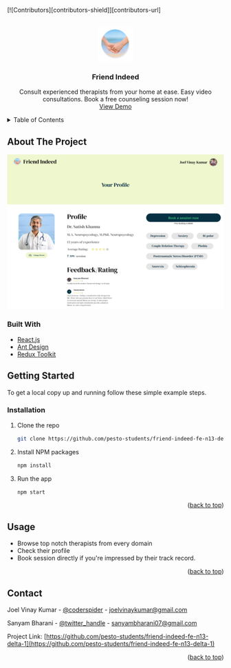 <div id="top"></div>

[![Contributors][contributors-shield]][contributors-url]



<!-- PROJECT LOGO -->
<br />
<div align="center">
  <a href="https://github.com/pesto-students/friend-indeed-fe-n13-delta-1">
    <img src="public/logo192.png" alt="Logo" width="80" height="80">
  </a>

  <h3 align="center">Friend Indeed</h3>
  <p align="center">
    Consult experienced therapists from your home at ease. Easy video consultations. Book a free counseling session now!
    <br />
    <a href="https://friendindeed.netlify.app/">View Demo</a>
  </p>
</div>



<!-- TABLE OF CONTENTS -->
<details>
  <summary>Table of Contents</summary>
  <ol>
    <li>
      <a href="#about-the-project">About The Project</a>
      <ul>
        <li><a href="#built-with">Built With</a></li>
      </ul>
    </li>
    <li>
      <a href="#getting-started">Getting Started</a>
      <ul>
        <li><a href="#prerequisites">Prerequisites</a></li>
        <li><a href="#installation">Installation</a></li>
      </ul>
    </li>
    <li><a href="#usage">Usage</a></li>
  </ol>
</details>



<!-- ABOUT THE PROJECT -->
## About The Project

[![Friend Indeed Screen Shot][product-screenshot]](https://example.com)


### Built With

* [React.js](https://reactjs.org/)
* [Ant Design](https://ant.design/)
* [Redux Toolkit](https://redux-toolkit.js.org/)


<!-- GETTING STARTED -->
## Getting Started

To get a local copy up and running follow these simple example steps.

### Installation

1. Clone the repo
   ```sh
   git clone https://github.com/pesto-students/friend-indeed-fe-n13-delta-1.git
   ```
2. Install NPM packages
   ```sh
   npm install
   ```
3. Run the app
   ```sh
   npm start
   ```

<p align="right">(<a href="#top">back to top</a>)</p>



<!-- USAGE EXAMPLES -->
## Usage

 - Browse top notch therapists from every domain
 - Check their profile
 - Book session directly if you're impressed by their track record.

<p align="right">(<a href="#top">back to top</a>)</p>

<!-- CONTACT -->
## Contact

Joel Vinay Kumar - [@coderspider](https://twitter.com/coderspider) - joelvinaykumar@gmail.com

Sanyam Bharani - [@twitter_handle](https://twitter.com/twitter_handle) - sanyambharani07@gmail.com

Project Link: [https://github.com/pesto-students/friend-indeed-fe-n13-delta-1](https://github.com/pesto-students/friend-indeed-fe-n13-delta-1)


<p align="right">(<a href="#top">back to top</a>)</p>



<!-- MARKDOWN LINKS & IMAGES -->

[product-screenshot]: src/shared/assets/Therapist-ProfileView.png
